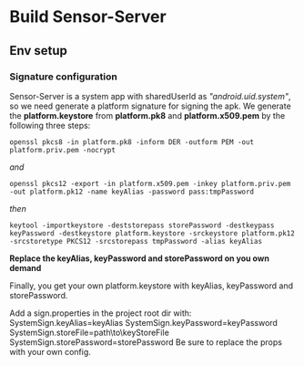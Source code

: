 # Build Sensor-Server

## Env setup

### Signature configuration

Sensor-Server is a system app with sharedUserId as _"android.uid.system"_, so we need generate a platform signature for signing the apk.
We generate the __platform.keystore__ from __platform.pk8__ and __platform.x509.pem__ by the following three steps:

    openssl pkcs8 -in platform.pk8 -inform DER -outform PEM -out platform.priv.pem -nocrypt
    
_and_

    openssl pkcs12 -export -in platform.x509.pem -inkey platform.priv.pem -out platform.pk12 -name keyAlias -password pass:tmpPassword

_then_

    keytool -importkeystore -deststorepass storePassword -destkeypass keyPassword -destkeystore platform.keystore -srckeystore platform.pk12 -srcstoretype PKCS12 -srcstorepass tmpPassword -alias keyAlias

__Replace the keyAlias, keyPassword and storePassword on you own demand__

Finally, you get your own platform.keystore with keyAlias, keyPassword and storePassword.

Add a sign.properties in the project root dir with:
    SystemSign.keyAlias=keyAlias
    SystemSign.keyPassword=keyPassword
    SystemSign.storeFile=path\\to\\keyStoreFile
    SystemSign.storePassword=storePassword
Be sure to replace the props with your own config.
